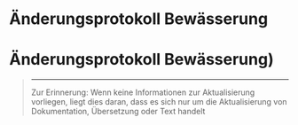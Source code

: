 # Änderungsprotokoll Bewässerung

# Änderungsprotokoll Bewässerung)

>****
>
>Zur Erinnerung: Wenn keine Informationen zur Aktualisierung vorliegen, liegt dies daran, dass es sich nur um die Aktualisierung von Dokumentation, Übersetzung oder Text handelt

